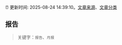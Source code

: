 :alarm_clock: 更新时间: 2025-08-24 14:39:10。[文章来源](/README.md)、[文章分类](/TAGS.md)

## 报告


> 关键字：`报告`、`月报`



